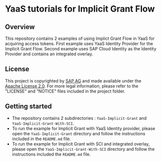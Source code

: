 # YaaS tutorials for Implicit Grant Flow

## Overview
This repository contains 2 examples of using Implict Grant Flow in YaaS for acquiring access tokens.
First example uses YaaS Identity Provider for the Implicit Grant Flow. Second example uses SAP Cloud Identity as the Identity Provider and contains an integrated overlay.

## License
This project is copyrighted by [SAP AG](http://www.sap.com/) and made available under the [Apache License 2.0](http://www.apache.org/licenses/LICENSE-2.0.html). For more legal information, please refer to the "LICENSE" and "NOTICE" files included in the project folder.

## Getting started

*  The repository contains 2 subdirectories : `YaaS-Implicit-Grant` and `YaaS-Implicit-Grant-With-SCI`.
*  To run the example for Implicit Grant with YaaS Identity provider, please open the `YaaS-Implicit-Grant` directory and follow the instructions included in the `README.md` file.
*  To run the example for Implicit Grant with SCI and integrated overlay, please open the `YaaS-Implicit-Grant-With-SCI` directory and follow the instructions included the `README.md` file.
